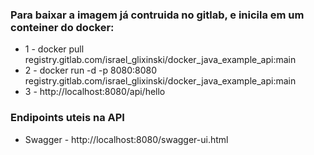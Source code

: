 
### Para baixar a imagem já contruida no gitlab, e inicila em um conteiner do docker:
* 1 - docker pull registry.gitlab.com/israel_glixinski/docker_java_example_api:main
* 2 - docker run -d -p 8080:8080 registry.gitlab.com/israel_glixinski/docker_java_example_api:main
* 3 - http://localhost:8080/api/hello

### Endipoints uteis na API
* Swagger - http://localhost:8080/swagger-ui.html